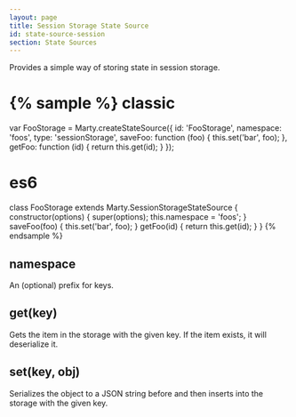 ```yaml
---
layout: page
title: Session Storage State Source
id: state-source-session
section: State Sources
---
```


Provides a simple way of storing state in session storage.

{% sample %}
classic
=======
var FooStorage = Marty.createStateSource({
  id: 'FooStorage',
  namespace: 'foos',
  type: 'sessionStorage',
  saveFoo: function (foo) {
    this.set('bar', foo);
  },
  getFoo: function (id) {
    return this.get(id);
  }
});

es6
===
class FooStorage extends Marty.SessionStorageStateSource {
  constructor(options) {
    super(options);
    this.namespace = 'foos';
  }
  saveFoo(foo) {
    this.set('bar', foo);
  }
  getFoo(id) {
    return this.get(id);
  }
}
{% endsample %}

<h2 id="namespace">namespace</h2>

An (optional) prefix for keys.

<h2 id="get">get(key)</h2>

Gets the item in the storage with the given key. If the item exists, it will deserialize it.

<h2 id="set">set(key, obj)</h2>

Serializes the object to a JSON string before and then inserts into the storage with the given key.
